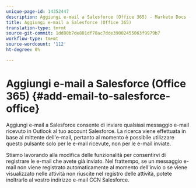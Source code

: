```yaml
---
unique-page-id: 14352447
description: Aggiungi e-mail a Salesforce (Office 365) - Marketo Docs - Documentazione prodotto
title: Aggiungi e-mail a Salesforce (Office 365)
translation-type: tm+mt
source-git-commit: 1dd80b7de801df78ac7dde39002455063f9979b7
workflow-type: tm+mt
source-wordcount: '112'
ht-degree: 0%

---
```



# Aggiungi e-mail a Salesforce (Office 365) {#add-email-to-salesforce-office}

Aggiungi e-mail a Salesforce consente di inviare qualsiasi messaggio e-mail ricevuto in Outlook al tuo account Salesforce. La ricerca viene effettuata in base al mittente dell&#39;e-mail, pertanto al momento è possibile utilizzare questo pulsante solo per le e-mail ricevute, non per le e-mail inviate.

Stiamo lavorando alla modifica delle funzionalità per consentirvi di registrare le e-mail che avete già inviato. Nel frattempo, se un messaggio e-mail non viene registrato automaticamente al momento dell&#39;invio o se viene visualizzato nelle attività non riuscite nel registro delle attività, potete inoltrarlo al vostro indirizzo e-mail CCN Salesforce.
